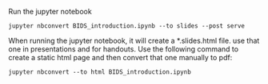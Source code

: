 Run the jupyter notebook

    jupyter nbconvert BIDS_introduction.ipynb --to slides --post serve

When running the jupyter notebook, it will create a *.slides.html file. use that one in presentations and for handouts.
Use the following command to create a static html page and then convert that one manually to pdf:

    jupyter nbconvert --to html BIDS_introduction.ipynb

